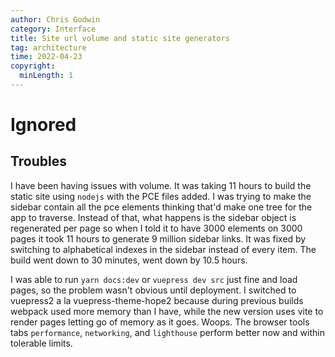 ```yaml
---
author: Chris Godwin
category: Interface
title: Site url volume and static site generators
tag: architecture
time: 2022-04-23
copyright:
  minLength: 1
---
```

# Ignored
## Troubles

I have been having issues with volume. It was taking 11 hours to build the static site using `nodejs` with the PCE files added. I was trying to make the sidebar contain all the pce elements thinking that'd make one tree for the app to traverse. Instead of that, what happens is the sidebar object is regenerated per page so when I told it to have 3000 elements on 3000 pages it took 11 hours to generate 9 million sidebar links. It was fixed by switching to alphabetical indexes in the sidebar instead of every item. The build went down to 30 minutes, went down by 10.5 hours.

I was able to run `yarn docs:dev` or `vuepress dev src` just fine and load pages, so the problem wasn't obvious until deployment. I switched to vuepress2 a la vuepress-theme-hope2 because during previous builds webpack used more memory than I have, while the new version uses vite to render pages letting go of memory as it goes. Woops. The browser tools tabs `performance`, `networking`, and `lighthouse` perform better now and within tolerable limits.